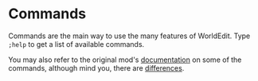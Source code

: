 # Commands

Commands are the main way to use the many features of WorldEdit. Type `;help` to get a list of available commands.

You may also refer to the original mod's [documentation](https://worldedit.enginehub.org/en/latest/commands) on some of the commands, although mind you, there are [differences](differences.md).